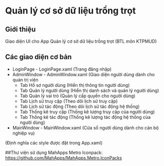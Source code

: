# Quản lý cơ sở dữ liệu trồng trọt

## Giới thiệu
Giao diện UI cho App Quản lý cơ sở dữ liệu trồng trọt (BTL môn KTPMUD)

## Các giao diện cơ bản
- LoginPage - LoginPage.xaml (Trang đăng nhập)
- AdminWindow - AdminWindow.xaml (Giao diện người dùng dành cho quản trị viên
    + Tab Hồ sơ người dùng (Hiển thị thông tin người dùng)
    + Tab Quản lý người dùng (Hiển thị danh sách và quản lý người dùng)
    + Tab Quản lý vai trò (Quản lý cấp quyền cho người dùng)
    + Tab Lịch sử truy cập (Theo dõi lịch sử truy cập)
    + Tab Lịch sử tác động (Theo dõi lịch sử tác động hệ thống)
    + Tab Thống kê truy cập (Thống kê lượng truy cập của người dùng)
    + Tab Thống kê tác động (Thống kê lượng tác động hệ thống của người dùng)
- MainWindow - MainWindow.xaml (Cửa sổ người dùng dành cho cán bộ nghiệp vụ)

(Định nghĩa các style được đặt trong App.xaml)

##Thư viện sử dụng
MahApps Metro Iconpack: https://github.com/MahApps/MahApps.Metro.IconPacks
